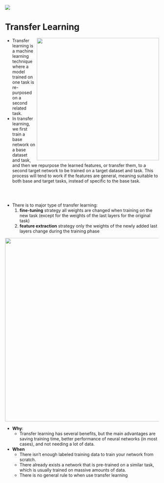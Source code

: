 ![](https://res.cloudinary.com/dyd911kmh/image/upload/f_auto,q_auto:best/v1516368587/transfer-learning_2x_hjrupn.png)
# **Transfer Learning**
<img align='right' width='400' src="https://editor.analyticsvidhya.com/uploads/76746devcommunity.gif">

- Transfer learning is a machine learning technique where a model trained on one task is re-purposed on a second related task.
- In transfer learning, we first train a base network on a base dataset and task, and then we repurpose the learned features, or transfer them, to a second target network to be trained on a target dataset and task. This process will tend to work if the features are general, meaning suitable to both base and target tasks, instead of specific to the base task.

<br>
<br>

- There is to major type of transfer learning:
    1. **fine-tuning** strategy all weights are changed when training on the new task (except for the weights of the last layers for the original task)
    2. **feature extraction** strategy only the weights of the newly added last layers change during the training phase
<img align="center" width="600" src="https://i.stack.imgur.com/BiClc.png">

- **Why**:
  - Transfer learning has several benefits, but the main advantages are saving training time, better performance of neural networks (in most cases), and not needing a lot of data. 
- **When**
  - There isn’t enough labeled training data to train your network from scratch.
  - There already exists a network that is pre-trained on a similar task, which is usually trained on massive amounts of data.
  - There is no general rule to when use transfer learning
